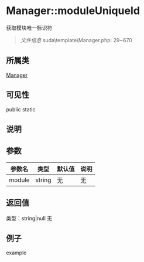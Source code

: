 # Manager::moduleUniqueId
获取模块唯一标识符
> *文件信息* suda\template\Manager.php: 29~670
## 所属类 

[Manager](../Manager.md)

## 可见性

  public  static
## 说明



## 参数

| 参数名 | 类型 | 默认值 | 说明 |
|--------|-----|-------|-------|
| module |  string | 无 | 无 |

## 返回值
类型：string|null
无

## 例子

example
